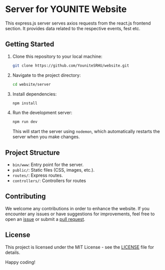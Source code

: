 
# Server for YOUNITE Website

This express.js server serves axios requests from the react.js frontend section. It provides data related to the respective events, fest etc.

## Getting Started

1. Clone this repository to your local machine:

   ```bash
   git clone https://github.com/YouniteSRHU/website.git
   ```

2. Navigate to the project directory:

   ```bash
   cd website/server
   ```

3. Install dependencies:

   ```bash
   npm install
   ```

4. Run the development server:

   ```bash
   npm run dev
   ```

   This will start the server using `nodemon`, which automatically restarts the server when you make changes.

## Project Structure

- `bin/www`: Entry point for the server.
- `public/`: Static files (CSS, images, etc.).
- `routes/`: Express routes.
- `controllers/`: Controllers for routes

## Contributing

We welcome any contributions in order to enhance the website. If you encounter any issues or have suggestions for improvements, feel free to open an [issue](https://github.com/ShivanshKothari/pug-esm-template/issues) or submit a [pull request](https://github.com/ShivanshKothari/pug-esm-template/pulls).

## License

This project is licensed under the MIT License - see the [LICENSE](LICENSE) file for details.

Happy coding!

